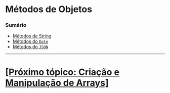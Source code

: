 # Métodos de Objetos

### Sumário

- [Métodos de String](./string.md)
- [Métodos do `Date`](./date.md)
- [Métodos do `JSON`](./JSON.md)

---

# [[Próximo tópico: Criação e Manipulação de Arrays]](../criacao-manipulacao-arrays.md)